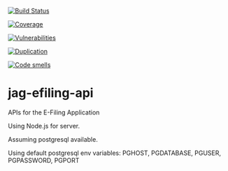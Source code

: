 [![Build Status](https://travis-ci.org/bcgov/jag-efiling-api.svg?branch=master)](https://travis-ci.org/bcgov/jag-efiling-api)

[![Coverage](https://sonarcloud.io/api/project_badges/measure?project=jag-efiling-api&metric=coverage)](https://sonarcloud.io/dashboard?id=jag-efiling-api)

[![Vulnerabilities](https://sonarcloud.io/api/project_badges/measure?project=jag-efiling-api&metric=vulnerabilities)](https://sonarcloud.io/dashboard?id=jag-efiling-api)

[![Duplication](https://sonarcloud.io/api/project_badges/measure?project=jag-efiling-api&metric=duplicated_lines_density)](https://sonarcloud.io/dashboard?id=jag-efiling-api)

[![Code smells](https://sonarcloud.io/api/project_badges/measure?project=jag-efiling-api&metric=code_smells)](https://sonarcloud.io/dashboard?id=jag-efiling-api)


# jag-efiling-api
APIs for the E-Filing Application

Using Node.js for server.

Assuming postgresql available.

Using default postgresql env variables: PGHOST, PGDATABASE, PGUSER, PGPASSWORD, PGPORT
